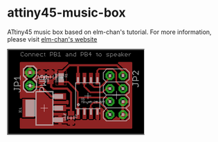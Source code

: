 # attiny45-music-box

ATtiny45 music box based on elm-chan's tutorial. For more information, please visit [elm-chan's website](http://elm-chan.org/works/mxb/report.html)

![ATtiny45 music box](attiny45-musicbox.png)


